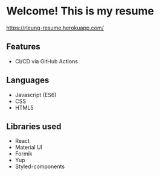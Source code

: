 # Welcome! This is my resume

https://rleung-resume.herokuapp.com/

## Features
* CI/CD via GitHub Actions

## Languages
* Javascript (ES6)
* CSS
* HTML5

## Libraries used
* React
* Material UI
* Formik
* Yup
* Styled-components
